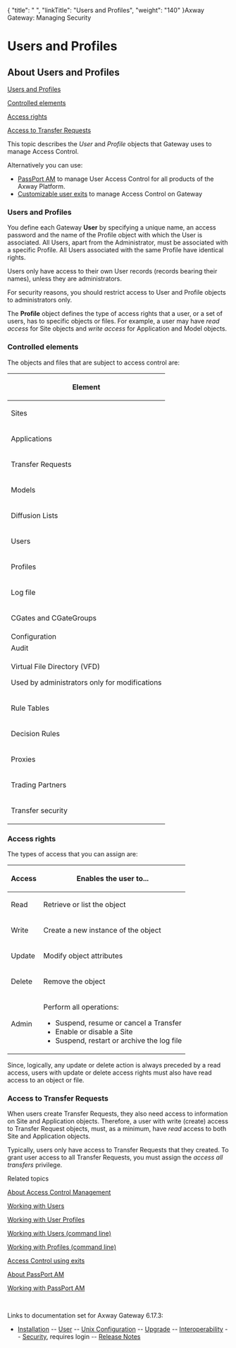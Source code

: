 {
    "title": " ",
    "linkTitle": "Users and Profiles",
    "weight": "140"
}<span class="mc-variable axway_variables.Component_Long_Name variable">Axway Gateway</span>: Managing Security

# Users and Profiles

## About Users and Profiles

[Users and Profiles](#users)

[Controlled elements](#elements)

[Access rights](#rights)

[Access to Transfer Requests](#trans_req)

This topic describes the <span style="font-style: italic;">User</span> and <span style="font-style: italic;">Profile</span> objects that Gateway uses to manage Access Control.

Alternatively you can use:

-   [PassPort AM](../passport_am_about) to manage User Access Control for all products of the <span class="mc-variable axway_variables.Platform_or_Suite_Short_Name variable">Axway Platform</span>.
-   [Customizable user exits](../access_control_using_exits) to manage Access Control on Gateway

<span id="users"></span>

### Users and Profiles

You define each Gateway <span style="font-weight: bold;">User</span> by specifying a unique name, an access password and the name of the Profile object with which the User is associated. All Users, apart from the Administrator, must be associated with a specific Profile. All Users associated with the same Profile have identical rights.

Users only have access to their own User records (records bearing their names), unless they are administrators.

For security reasons, you should restrict access to User and Profile objects to administrators only.

The <span style="font-weight: bold;">Profile</span> object defines the type of access rights that a user, or a set of users, has to specific objects or files. For example, a user may have <span style="font-style: italic;">read access</span> for Site objects and <span style="font-style: italic;">write access</span> for Application and Model objects.

<span id="elements"></span>

### Controlled elements

The objects and files that are subject to access control are:

<table>
   <thead>
      <tr>
<th class="HeadD-Column1-Header1"><p>Element</p>         </th>
      </tr>
   </thead>
   <tbody>
      <tr>
         <td><p>Sites</p>         </td>
      </tr>
      <tr>
         <td><p>Applications</p>         </td>
      </tr>
      <tr>
         <td><p>Transfer Requests</p>         </td>
      </tr>
      <tr>
         <td><p>Models</p>         </td>
      </tr>
      <tr>
         <td><p>Diffusion Lists</p>         </td>
      </tr>
      <tr>
         <td><p>Users</p>         </td>
      </tr>
      <tr>
         <td><p>Profiles</p>         </td>
      </tr>
      <tr>
         <td><p>Log file</p>         </td>
      </tr>
      <tr>
         <td><p>CGates and CGateGroups</p>         </td>
      </tr>
      <tr>
         <td>Configuration         </td>
      </tr>
      <tr>
         <td>Audit         </td>
      </tr>
      <tr>
         <td><p>Virtual File Directory (VFD)</p>
<p>Used by administrators only for modifications</p>         </td>
      </tr>
      <tr>
         <td><p>Rule Tables</p>         </td>
      </tr>
      <tr>
         <td><p>Decision Rules</p>         </td>
      </tr>
      <tr>
         <td><p>Proxies</p>         </td>
      </tr>
      <tr>
         <td><p>Trading Partners</p>         </td>
      </tr>
      <tr>
         <td><p>Transfer security</p>         </td>
      </tr>
   </tbody>
</table>

<span id="rights"></span>

### Access rights

The types of access that you can assign are:

<table>
   <thead>
      <tr>
<th class="HeadE-Column1-Header1"><p>Access</p>         </th>
<th class="HeadD-Column1-Header1"><p>Enables the user to...</p>         </th>
      </tr>
   </thead>
   <tbody>
      <tr>
         <td><p>Read</p>         </td>
         <td><p>Retrieve or list the object</p>         </td>
      </tr>
      <tr>
         <td><p>Write</p>         </td>
         <td><p>Create a new instance of the object</p>         </td>
      </tr>
      <tr>
         <td><p>Update</p>         </td>
         <td><p>Modify object attributes</p>         </td>
      </tr>
      <tr>
         <td><p>Delete</p>         </td>
         <td><p>Remove the object</p>         </td>
      </tr>
      <tr>
         <td><p>Admin</p>         </td>
         <td><p>Perform all operations:</p>
<ul>
<li>Suspend, resume or cancel a Transfer</li>
<li>Enable or disable a Site</li>
<li>Suspend, restart or archive the log file</li>
</ul>         </td>
      </tr>
   </tbody>
</table>

Since, logically, any update or delete action is always preceded by a read access, users with update or delete access rights must also have read access to an object or file.

<span id="trans_req"></span>

### Access to Transfer Requests

When users create Transfer Requests, they also need access to information on Site and Application objects. Therefore, a user with write (create) access to Transfer Request objects, must, as a minimum, have <span style="font-style: italic;">read</span> access to both Site and Application objects.

Typically, users only have access to Transfer Requests that they created. To grant user access to all Transfer Requests, you must assign the <span style="font-style: italic;">access all transfers</span> privilege.

Related topics

[About Access Control Management](../)

[Working with Users](managing_users)

[Working with User Profiles](managing_profiles)

[Working with Users (command line)](managing_users_cli)

[Working with Profiles (command line)](managing_users_cli/managing_profiles_cli)

[Access Control using exits](../access_control_using_exits)

[About PassPort AM](../passport_am_about)

[Working with PassPort AM](../passport_am_about/passport_am_working_with)

 

Links to documentation set for Axway Gateway <span class="mc-variable axway_variables.Release_Number variable">6.17.3</span>:

-   [Installation](/bundle/Gateway_6173_InstallationGuide_allOS_en_HTML5/page/Content/start_page.htm) -- [User](/bundle/Gateway_6173_UsersGuide_allOS_en_HTML5/page/Content/start_page.htm) -- [Unix Configuration](/bundle/Gateway_6173_ConfigurationGuide_UNIX_en_HTML5/page/Content/start_page.htm) -- [Upgrade](/bundle/Gateway_6173_UpgradeGuide_allOS_en_HTML5/page/Content/start_page.htm) -- [Interoperability](/bundle/Gateway_6173_InteroperabilityGuide_allOS_en_HTML5/page/Content/start_page.htm) -- [Security](/bundle/Gateway_6173_SecurityGuide_allOS_en_HTML5/page/Content/start_page.htm), requires login -- [Release Notes](/bundle/Gateway_6173_ReleaseNotes_allOS_en_HTML5/page/Content/Gateway_ReleaseNotes_allOS_en.htm)
